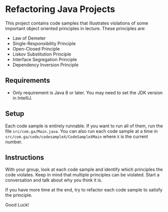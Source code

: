 # Refactoring Java Projects

This project contains code samples that illustrates violations of some important object oriented principles in lecture. These principles are:

* Law of Demeter
* Single-Responsibility Principle
* Open-Closed Principle
* Liskov Substitution Principle
* Interface Segregation Principle
* Dependency Inversion Principle

## Requirements

* Only requirement is Java 8 or later. You may need to set the JDK version in IntelliJ.

## Setup

Each code sample is entirely runnable. If you want to run all of them, run the file `src/com.ga/Main.java`. You can also run each code sample at a time in `src/com.ga/code/codesampleX/CodeSampleXMain` where `X` is the current number.

## Instructions

With your group, look at each code sample and identify which principles the code violates. Keep in mind that multiple principles can be violated. Start a conversation and talk about why you think it is.

If you have more time at the end, try to refactor each code sample to satisfy the principle.

Good Luck!
